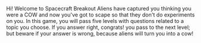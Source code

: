 Hi! Welcome to Spacecraft Breakout
Aliens have captured you thinking you were a COW 
and now you've got to scape so that they don't do 
experiments on you.
In this game, you will pass five levels with 
questions related to a topic you choose. If you 
answer right, congrats! you pass to the next level; 
but beware if your answer is wrong, because 
aliens will turn you into a cow!
